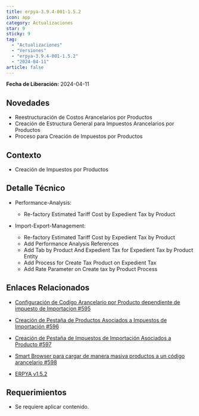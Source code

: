 ```yaml
---
title: erpya-3.9.4-001-1.5.2
icon: app
category: Actualizaciones
star: 9
sticky: 9
tag:
  - "Actualizaciones"
  - "Versiones"
  - "erpya-3.9.4-001-1.5.2"
  - "2024-04-11"
article: false
---
```


**Fecha de Liberación:** 2024-04-11

## Novedades

- Reestructuración de Costos Arancelarios por Productos
- Creación de Estructura General para Impuestos Arancelarios por Productos
- Proceso para Creación de Impuestos por Productos

## Contexto

- Creación de Impuestos por Productos

## Detalle Técnico

- Performance-Analysis:

  - Re-factory Estimated Tariff Cost by Expedient Tax by Product

- Import-Export-Management:

  - Re-factory Estimated Tariff Cost by Expedient Tax by Product
  - Add Performance Analysis References
  - Add Tab by Product And Expedient Tax for Expedient Tax by Product Entity
  - Add Process for Create Tax Product on Expedient Tax
  - Add Rate Parameter on Create tax by Product Process

## Enlaces Relacionados

- [Configuración de Codigo Arancelario por Producto dependiente de impuesto de Importacion #595](https://github.com/erpcya/Control-PROSEIN/issues/595)
- [Creación de Pestaña de Productos Asociados a Impuestos de Importación #596](https://github.com/erpcya/Control-PROSEIN/issues/596)
- [Creación de Pestaña de Impuestos de Importación Asociados a Producto #597](https://github.com/erpcya/Control-PROSEIN/issues/597)
- [Smart Browser para cargar de manera masiva productos a un código arancelario #598](https://github.com/erpcya/Control-PROSEIN/issues/598)

- [ERPYA v1.5.2](https://github.com/erpya/adempiere_patch_zk/releases/tag/1.5.2)

## Requerimientos

- Se requiere aplicar contenido.
